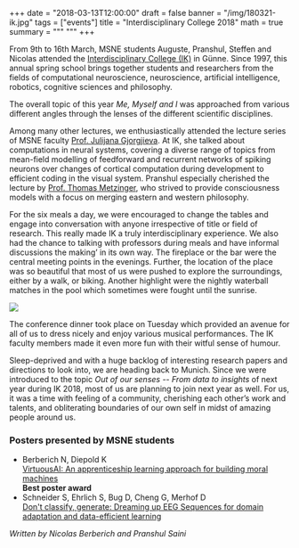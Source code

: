 +++
date = "2018-03-13T12:00:00"
draft = false
banner = "/img/180321-ik.jpg"
tags = ["events"]
title = "Interdisciplinary College 2018"
math = true
summary = """
"""
+++

From 9th to 16th March, MSNE students Auguste, Pranshul, Steffen and Nicolas attended the [Interdisciplinary College (IK)](interdisciplinary-college.de) in Günne.
Since 1997, this annual spring school brings together students and researchers from the fields of computational neuroscience, neuroscience, artificial intelligence, robotics, cognitive sciences and philosophy.

The overall topic of this year *Me, Myself and I* was approached from various different angles through the lenses of the different scientific disciplines.

Among many other lectures, we enthusiastically attended the lecture series of MSNE faculty [Prof. Julijana Gjorgjieva](https://brain.mpg.de/research/computation-in-neural-circuits-group/group-leader.html).
At IK, she talked about computations in neural systems, covering a diverse range of topics from mean-field modelling of feedforward and recurrent networks of spiking neurons over changes of cortical computation during development to efficient coding in the visual system.
Pranshul especially cherished the lecture by [Prof. Thomas Metzinger](https://www.philosophie.fb05.uni-mainz.de/arbeitsbereiche/theoretische/thmetzinger/), who strived to provide consciousness models with a focus on merging eastern and western philosophy.

For the six meals a day, we were encouraged to change the tables and engage into conversation with anyone irrespective of title or field of research. This really made IK a truly interdisciplinary experience. We also had the chance to talking with professors during meals and have informal discussions the making’ in its own way.
The fireplace or the bar were the central meeting points in the evenings. Further, the location of the place was so beautiful that most of us were pushed to explore the surroundings, either by a walk, or biking.
Another highlight were the nightly waterball matches in the pool which sometimes were fought until the sunrise.

![](/img/180321-ik-group.jpg)

The conference dinner took place on Tuesday which provided an avenue for all of us to dress nicely and enjoy various musical performances. The IK faculty members made it even more fun with their witful sense of humour.

Sleep-deprived and with a huge backlog of interesting research papers and directions to look into, we are heading back to Munich. Since we were introduced to the topic *Out of our senses -- From data to insights* of next year during IK 2018, most of us are planning to join next year as well. For us, it was a time with feeling of a community, cherishing each other’s work and talents, and obliterating boundaries of our own self in midst of amazing people around us.  

### Posters presented by MSNE students

- Berberich N, Diepold K</br>
[VirtuousAI: An apprenticeship learning approach for building moral machines](http://virtuousai.com)</br>**Best poster award**
- Schneider S, Ehrlich S, Bug D, Cheng G, Merhof D</br>
[Don't classify, generate: Dreaming up EEG Sequences for domain adaptation and data-efficient learning](http://stes.io)

*Written by Nicolas Berberich and Pranshul Saini*
